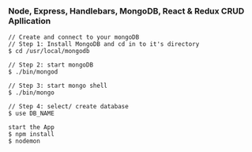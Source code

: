 ### Node, Express, Handlebars, MongoDB, React & Redux CRUD Apllication

```
// Create and connect to your mongoDB
// Step 1: Install MongoDB and cd in to it's directory
$ cd /usr/local/mongodb

// Step 2: start mongoDB
$ ./bin/mongod

// Step 3: start mongo shell
$ ./bin/mongo

// Step 4: select/ create database
$ use DB_NAME
```

```
start the App
$ npm install
$ nodemon
```
